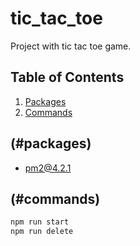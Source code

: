 # tic_tac_toe

Project with tic tac toe game.

## Table of Contents

1. [Packages](#packages)
2. [Commands](#commands)

## <a name='packages'></a>(#packages)
* pm2@4.2.1

## <a name='commands'></a>(#commands)
```bash
npm run start
npm run delete
```
